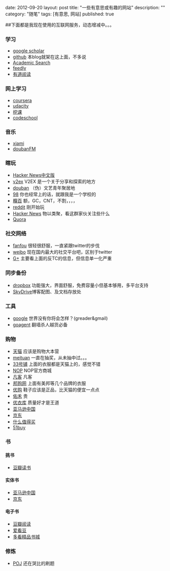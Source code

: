 date: 2012-09-20
layout: post
title: "一些有意思或有趣的网站"
description: ""
category: "随笔"
tags: [有意思, 网站]
published: true


##下面都是我现在使用的互联网服务，动态增减中。。。

### 学习
* [google scholar](scholar.google.com)
* [github](http://github.com) 本blog就架在这上面，不多说
* [Academic Search](http://academic.research.microsoft.com)
* [feedly](http://www.feedly.com/)
* [有道阅读](http://reader.youdao.com/)


### 网上学习
* [coursera](https://www.coursera.org/)
* [udacity](https://www.udacity.com)
* [挖课](http://courseminer.com/)
* [codeschool](http://www.codeschool.com)

### 音乐
* [xiami](http://www.xiami.com/)
* [doubanFM](http://douban.fm/)

### 瞎玩
* [Hacker News中文版](http://news.dbanotes.net/news)
* [v2ex](http://www.v2ex.com) V2EX 是一个关于分享和探索的地方
* [douban](http://douban.com) （伪）文艺青年聚居地
* [98](http://cc98.org) 你也经常上的话，就跟我是一个学校的
* [糗百](http://qiushibaike.com) 额，GC，CNT，不割，，，，
* [reddit](http://reddit.com) 刚开始玩
* [Hacker News](http://news.ycombinator.com/news) 物以类聚，看这群家伙关注些什么
* [Quora](http://www.quora.com/)

### 社交网络
* [fanfou](http://www.fanfou.com) 很轻很舒服，一直紧跟twitter的步伐
* [weibo](http://weibo.com) 现在国内最大的社交平台吧，区别于twitter
* [G+](https://plus.google.com) 主要看上面的反TC的信息，但信息单一化严重

### 同步备份
* [dropbox](http://dropbox.com) 功能强大，界面舒服，免费容量小但基本够用，多平台支持
* [SkyDrive](https://skydrive.live.com/)博客配图、及文档存放处

### 工具
* [google](https://google.com) 世界没有你将会怎样？(greader&gmail)
* [goagent](https://code.google.com/p/goagent/) 翻墙杀人越货必备

### 购物
* [天猫](http://www.tmall.com) 应该是购物大本营
* [meituan](http://meituan.com) 一直在抽奖，从未抽中过。。。
* [33号铺](http://33pu.net) 上面的衣服都是天猫上的，感觉不错
* [NOP](http://www.nop.cn) NOP官方商城
* [凡客](http://vancl.com) 凡客
* [邦购网](http://www.banggo.com/) 上面有美邦等几个品牌的衣服
* [优购](http://www.yougou.com) 鞋子应该是正品，比天猫的便宜一点点
* [佑禾](http://www.uoohe.com/) 贵
* [优衣库](http://www.uniqlo.cn/) 质量好才是王道
* [亚马逊中国](http://www.amazon.cn/ref=z_cn)
* [京东](http://www.360buy.com/)
* [什么值得买](http://www.smzdm.com/)
* [51buy](http://www.51buy.com/)

### 书

#### 挑书
* [豆瓣读书](http://book.douban.com/)

#### 实体书
* [亚马逊中国](http://www.amazon.cn/ref=z_cn)
* [京东](http://www.360buy.com/)

#### 电子书
* [豆瓣阅读](http://read.douban.com/?dcn=entry&dcs=book-nav&dcm=douban)
* [爱看豆](http://ikandou.com/)
* [多看精品书城](http://book.duokan.com/)

### 修炼
* [POJ](http://poj.org) 还在哭比的刷题


